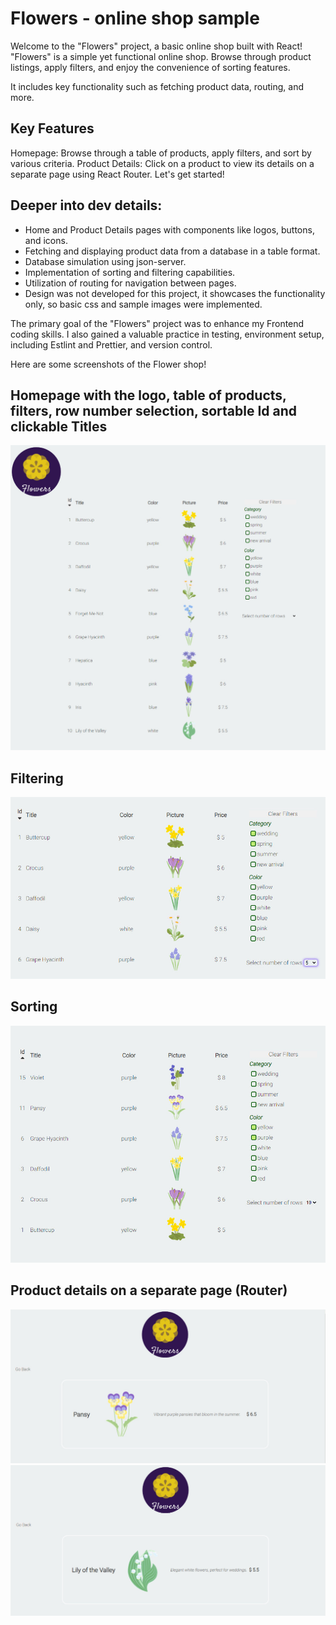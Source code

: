 # Flowers - online shop sample

Welcome to the "Flowers" project, a basic online shop built with React!
"Flowers" is a simple yet functional online shop.
Browse through product listings, apply filters, and enjoy the convenience of sorting features.

It includes key functionality such as fetching product data, routing, and more.

## Key Features

Homepage: Browse through a table of products, apply filters, and sort by various criteria.
Product Details: Click on a product to view its details on a separate page using React Router.
Let's get started!

## Deeper into dev details:

- Home and Product Details pages with components like logos, buttons, and icons.
- Fetching and displaying product data from a database in a table format.
- Database simulation using json-server.
- Implementation of sorting and filtering capabilities.
- Utilization of routing for navigation between pages.
- Design was not developed for this project, it showcases the functionality only, so basic css and sample images were implemented.

The primary goal of the "Flowers" project was to enhance my Frontend coding skills. I also gained a valuable practice in testing, environment setup, including Estlint and Prettier, and version control.

Here are some screenshots of the Flower shop!

## Homepage with the logo, table of products, filters, row number selection, sortable Id and clickable Titles

![Screenshot](./src/components/assets/flowers_onlineShop_HomePage.jpg)

## Filtering

![Screenshot](./src/components/assets/flowers_onlineShop_HomePage_Filters.jpg)

## Sorting

![Screenshot](./src/components/assets/flowers_onlineShop_HomePage_Sorting.jpg)

## Product details on a separate page (Router)

![Screenshot](./src/components/assets/flowers_onlineShop_Details_1.jpg)
![Screenshot](./src/components/assets/flowers_onlineShop_Details_2.jpg)
